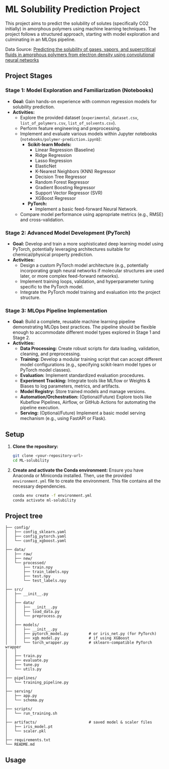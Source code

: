 # ML Solubility Prediction Project

This project aims to predict the solubility of solutes (specifically CO2 initially) in amorphous polymers using machine learning techniques. The project follows a structured approach, starting with model exploration and culminating in an MLOps pipeline.

Data Source: [Predicting the solubility of gases, vapors, and supercritical fluids in amorphous polymers from electron density using convolutional neural networks](https://doi.org/10.1039/D3PY01028G)

## Project Stages

### Stage 1: Model Exploration and Familiarization (Notebooks)

*   **Goal:** Gain hands-on experience with common regression models for solubility prediction.
*   **Activities:**
    *   Explore the provided dataset (`experimental_dataset.csv`, `list_of_polymers.csv`, `list_of_solvents.csv`).
    *   Perform feature engineering and preprocessing.
    *   Implement and evaluate various models within Jupyter notebooks (`notebooks/polymer-prediction.ipynb`):
        *   **Scikit-learn Models:**
            *   Linear Regression (Baseline)
            *   Ridge Regression
            *   Lasso Regression
            *   ElasticNet
            *   K-Nearest Neighbors (KNN) Regressor
            *   Decision Tree Regressor
            *   Random Forest Regressor
            *   Gradient Boosting Regressor
            *   Support Vector Regressor (SVR)
            *   XGBoost Regressor
        *   **PyTorch:**
            *   Implement a basic feed-forward Neural Network.
    *   Compare model performance using appropriate metrics (e.g., RMSE) and cross-validation.

### Stage 2: Advanced Model Development (PyTorch)

*   **Goal:** Develop and train a more sophisticated deep learning model using PyTorch, potentially leveraging architectures suitable for chemical/physical property prediction.
*   **Activities:**
    *   Design a custom PyTorch model architecture (e.g., potentially incorporating graph neural networks if molecular structures are used later, or more complex feed-forward networks).
    *   Implement training loops, validation, and hyperparameter tuning specific to the PyTorch model.
    *   Integrate the PyTorch model training and evaluation into the project structure.

### Stage 3: MLOps Pipeline Implementation

*   **Goal:** Build a complete, reusable machine learning pipeline demonstrating MLOps best practices. The pipeline should be flexible enough to accommodate different model types explored in Stage 1 and Stage 2.
*   **Activities:**
    *   **Data Processing:** Create robust scripts for data loading, validation, cleaning, and preprocessing.
    *   **Training:** Develop a modular training script that can accept different model configurations (e.g., specifying scikit-learn model types or PyTorch model classes).
    *   **Evaluation:** Implement standardized evaluation procedures.
    *   **Experiment Tracking:** Integrate tools like MLflow or Weights & Biases to log parameters, metrics, and artifacts.
    *   **Model Registry:** Store trained models and manage versions.
    *   **Automation/Orchestration:** (Optional/Future) Explore tools like Kubeflow Pipelines, Airflow, or GitHub Actions for automating the pipeline execution.
    *   **Serving:** (Optional/Future) Implement a basic model serving mechanism (e.g., using FastAPI or Flask).

## Setup
1.  **Clone the repository:**
    ```bash
    git clone <your-repository-url>
    cd ML-solubility
    ```
2.  **Create and activate the Conda environment:**
    Ensure you have Anaconda or Miniconda installed. Then, use the provided `environment.yml` file to create the environment. This file contains all the necessary dependencies.
    ```bash
    conda env create -f environment.yml
    conda activate ml-solubility
    ```
## Project tree
```
├── config/
│   ├── config_sklearn.yaml
│   ├── config_pytorch.yaml
│   └── config_xgboost.yaml
│
├── data/
│   ├── raw/
│   ├── new/
│   └── processed/
│       ├── train.npy
│       ├── train_labels.npy
│       ├── test.npy
│       └── test_labels.npy
│
├── src/
│   ├── __init__.py
│   │
│   ├── data/
│   │   ├── __init__.py
│   │   ├── load_data.py
│   │   └── preprocess.py
│   │
│   ├── models/
│   │   ├── __init__.py
│   │   ├── pytorch_model.py         # or iris_net.py (for PyTorch)
│   │   ├── xgb_model.py             # if using XGBoost
│   │   └── torch_wrapper.py         # sklearn‐compatible PyTorch wrapper
│   │
│   ├── train.py
│   ├── evaluate.py
│   ├── tune.py
│   └── utils.py
│
├── pipelines/
│   └── training_pipeline.py
│
├── serving/
│   ├── app.py
│   └── schema.py
│
├── scripts/
│   └── run_training.sh
│
├── artifacts/                       # saved model & scaler files
│   ├── iris_model.pt
│   └── scaler.pkl
│
├── requirements.txt
└── README.md
```

## Usage
<!-- TO BE ADDED -->